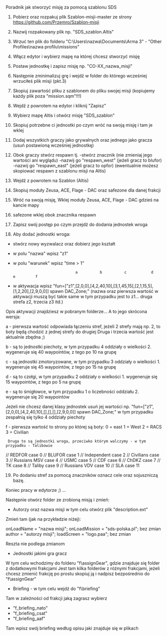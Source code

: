 Poradnik jak stworzyć misję za pomocą szablonu SDS

1. Pobierz oraz rozpakuj plik Szablon-misji-master ze strony https://github.com/Przemro/Szablon-misji
2. Nazwij rozpakowany plik np. "SDS_szablon.Altis"
3. Wrzuć ten plik do folderu "C:\Users\nazwa\Documents\Arma 3" - "Other Profiles\nazwa profilu\missions"
4. Włącz edytor i wybierz mapę na której chcesz stworzyć misję


5. Postaw jednostkę i zapisz misję np. "CO-XX_nazwa_misji" 
6. Następnie zminimalizuj grę i wejdź w folder do którego wcześniej wrzuciłeś plik misji (pkt.3)
7. Skopiuj zawartość pliku z szablonem do pliku swojej misji (kopiujemy każdy plik poza "mission.sqm"!!!)
8. Wejdź z powrotem na edytor i kliknij "Zapisz"
9. Wybierz mapę Altis i otwórz misję "SDS_szablon"
10. Skopiuj potrzebne ci jednostki po czym wróć na swoją misję i tam je wklej
11. Dodaj wszystkich graczy jako grywalnych oraz jednego jako gracza (usuń postawioną wcześniej jednostkę)
12. Obok graczy stwórz respawn tj.
   -stwórz znacznik (nie zmieniaj jego wartości ani wyglądu)
   -nazwij go "respawn_west" (jeżeli gracz to blufor)
   -nazwij go "respawn_east" (jeżeli gracz to opfor)
(ewentualnie możesz skopiować respawn z szablonu misji na Altis)

13. Wejdź z powrotem na Szablon (Altis)
14. Skopiuj moduły Zeusa, ACE, Flage - DAC oraz safezone dla danej frakcji
15. Wróć na swoją misję, Wklej moduły Zeusa, ACE, Flage - DAC gdzieś na kancie mapy
16. safezone wklej obok znacznika respawn
   
17. Zapisz swój postęp po czym przejdź do dodania jednostek wroga


18. Aby dodać jednostki wroga:

 - stwórz nowy wyzwalacz oraz dobierz jego kształt
 - w polu "nazwa" wpisz "z1"
 - w polu "warunek" wpisz "time > 1" 
 
                                   a          b          c           d        e         f
 - w aktywacja wpisz "fun=["z1",[2,0,0],[4,2,40,10],[3,1,45,15],[2,1,15,5],[1,2,20],[2,9,0,0]] spawn DAC_Zone;"
 (nazwa oraz pierwsza wartość w aktywacji muszą być takie same w tym przypadku jest to z1... druga strefa z2, trzecia z3 itd.)
 
 Opis aktywacji znajdziesz w pobranym folderze...
 A to jego skrócona wersja:
 
 a - pierwsza wartość odpowiada łączeniu stref, jeżeli 2 strefy mają np. 2, to boty będą chodzić z jednej strefy do drugiej
     Druga i trzecia wartość jest aktualnie zbędna ;)
   
 b - są to jednostki piechoty, w tym przypadku 4 oddziały o wielkości 2. wygeneruje się 40 waypointów, z tego po 10 na grupę
 
 c - są jednostki zmotoryzowane, w tym przypadku 3 oddziały o wielkości 1. wygeneruje się 45 waypointów, z tego po 15 na grupę
 
 d - są to czołgi, w tym przypadku 2 oddziały o wielkości 1. wygeneruje się 15 waypointów, z tego po 5 na grupę
   
 e - są to śmigłowce, w tym przypadku 1 o liczebności oddziału 2. wygeneruje się 20 waypointów
 
 Jeżeli nie chcesz danej klasy jednostek usuń jej wartości np. "fun=["z1",[2,0,0],[4,2,40,10],[],[],[],[2,9,0,0]] spawn DAC_Zone;"
w tym przypadku zespałnią się tylko 4 oddziały piechoty
 
 f - pierwsza wartość to strony po której są boty: 0 = east    1 = West   2 = RACS   3 = Civilian
 
     Druga to są jednostki wroga, przeciwko którym walczymy - w tym przypadku - Talibowie
	 
  // REDFOR case 0
  // BLUFOR case 1
  // Independent case 2
  // Civilians case 3
  // Russians MSV case 4
  // USMC case 5
  // CDF case 6
  // ChDKZ case 7
  // TK case 8
  // Taliby case 9
  // Russians VDV case 10
  // SLA case 11
  
19. Po dodaniu stref za pomocą znaczników oznacz cele oraz sojuszniczą bazę.



Koniec pracy w edytorze ;) ...

Następnie otwórz folder ze zrobioną misją i zmień:

- Autorzy oraz nazwa misji
w tym celu otwórz plik "description.ext" 

Zmień tam (jak na przykładzie niżej):

onLoadName = "nazwa misji";
onLoadMission = "sds-polska.pl";  bez zmian
author = "autorzy misji";
loadScreen = "logo.paa";  bez zmian

Reszta nie podlega zmianom

- Jednostki jakimi gra gracz

W tym celu wchodzimy do folderu "f\assignGear", gdzie znajduje się folder z dodatkowymi frakcjami 
Jest tam kilka folderów z różnymi frakcjami, jeżeli chcesz zmienić frakcję po prostu skopiuj ją i nadpisz bezpośrednio do "f\assignGear"

- Briefing - w tym celu wejdź do "f\briefing"

Tam w zależności od frakcji jaką zagrasz wybierz

 - "f_briefing_nato"
 - "f_briefing_csat"
 - "f_briefing_aaf"
 
 Tam wpisz swój briefing według opisu jaki znajduje się w plikach

